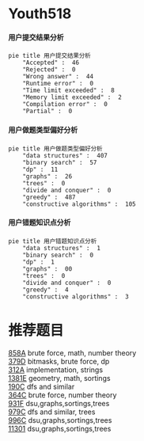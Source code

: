 # Youth518

<!-- tabs:start -->



#### **用户提交结果分析**

```mermaid
pie title 用户提交结果分析
    "Accepted" :  46
    "Rejected" :  0
    "Wrong answer" :  44
    "Runtime error" :  0
    "Time limit exceeded" :  8
    "Memory limit exceeded" :  2
    "Compilation error" :  0
    "Partial" :  0
```

#### **用户做题类型偏好分析**

```mermaid
pie title 用户做题类型偏好分析
    "data structures" :  407
    "binary search" :  57
    "dp" :  11
    "graphs" :  26
    "trees" :  0
    "divide and conquer" :  0
    "greedy" :  487
    "constructive algorithms" :  105
```
#### **用户错题知识点分析**

```mermaid
pie title 用户错题知识点分析
    "data structures" :  1
    "binary search" :  0
    "dp" :  1
    "graphs" :  00
    "trees" :  0
    "divide and conquer" :  0
    "greedy" :  4
    "constructive algorithms" :  3
```



<!-- tabs:end -->
# 推荐题目
[858A](https://codeforces.com/contest/858/problem/A)		brute force,
                        math,
                        number theory		  
[379D](https://codeforces.com/contest/379/problem/D)		bitmasks,
                        brute force,
                        dp		  
[312A](https://codeforces.com/contest/312/problem/A)		implementation,
                        strings		  
[1381E](https://codeforces.com/contest/1381/problem/E)		geometry,
                        math,
                        sortings		  
[190C](https://codeforces.com/contest/190/problem/C)		dfs and similar		  
[364C](https://codeforces.com/contest/364/problem/C)		brute force,
                        number theory		  
[931F](https://codeforces.com/contest/931/problem/F)		dsu,graphs,sortings,trees		  
[979C](https://codeforces.com/contest/979/problem/C)		dfs and similar,
                        trees		  
[996C](https://codeforces.com/contest/996/problem/C)		dsu,graphs,sortings,trees		  
[11301](https://codeforces.com/contest/1130/problem/1)		dsu,graphs,sortings,trees		  

